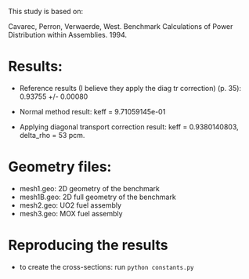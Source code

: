 
This study is based on:

Cavarec, Perron, Verwaerde, West. Benchmark Calculations of Power Distribution within Assemblies. 1994.


# Results:

* Reference results (I believe they apply the diag tr correction) (p. 35): 0.93755 +/- 0.00080



* Normal method result: keff = 9.71059145e-01

* Applying diagonal transport correction result: keff = 0.9380140803, delta_rho = 53 pcm.


# Geometry files:

* mesh1.geo: 2D geometry of the benchmark
* mesh1B.geo: 2D full geometry of the benchmark
* mesh2.geo: UO2 fuel assembly
* mesh3.geo: MOX fuel assembly

# Reproducing the results

* to create the cross-sections: run ```python constants.py```